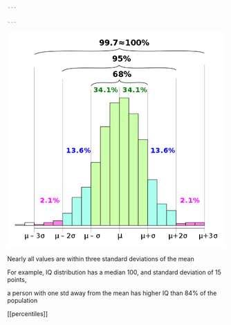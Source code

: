 ```yaml
---

---
```



![](/assets/static/img/std-sigma-rule.png)

Nearly all values are within three standard deviations of the mean 

For example, IQ distribution has a median 100, and standard deviation of 15 points, 

a person with one std away from the mean has higher IQ than 84% of the population 

[[percentiles]]